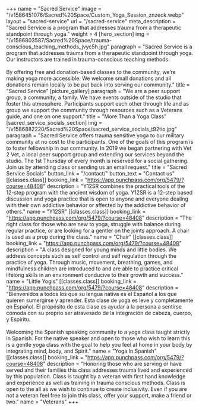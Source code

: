 +++
name = "Sacred Service"
image = "/v1586451076/Sacred%20Space/Custom_Yoga_Session_znzeok.webp"
layout = "sacred-service"
url = "/sacred-service"
meta_description = "Sacred Service is a program that addresses trauma from a therapeutic standpoint through yoga."
weight = 4
[hero_section]
img = "/v1586803587/Sacred%20Space/trauma-conscious_teaching_methods_jvyc5h.jpg"
paragraph = "Sacred Service is a program that addresses trauma from a therapeutic standpoint through yoga. Our instructors are trained in trauma-conscious teaching methods.<br><br>By offering free and donation-based classes to the community, we’re making yoga more accessible. We welcome small donations and all donations remain locally to be put back into serving our community."
title = "Sacred Service"
[picture_gallery]
paragraph = "We are a peer support group, a community, a family. We have events outside of the studio that foster this atmosphere. Participants support each other through life and as group we support the community through resources such as a Veterans guide, and one on one support."
title = "More Than a Yoga Class"
[sacred_service_socials_section]
img = "/v1586882220/Sacred%20Space/sacred_service_socials_t92tio.jpg"
paragraph = "Sacred Service offers trauma sensitive yoga to our military community at no cost to the participants. One of the goals of this program is to foster fellowship in our community. In 2019 we began partnering with Vet 2 Vet, a local peer support group and extending our services beyond the studio. The 1st Thursday of every month is reserved for a social gathering. Join us by attending class or sending us an email request."
title = "Sacred Service Socials"
button_link = "/contact/"
button_text = "Contact us"
[[classes.class]]
booking_link = "https://app.punchpass.com/org/5479/?course=48408"
description = "Y12SR combines the practical tools of the 12-step program with the ancient wisdom of yoga. Y12SR is a 12-step based discussion and yoga practice that is open to anyone and everyone dealing with their own addictive behavior or affected by the addictive behavior of others."
name = "Y12SR"
[[classes.class]]
booking_link = "https://app.punchpass.com/org/5479/?course=48408"
description = "The right class for those who are new to yoga, struggle with balance during regular practice, or are looking for a gentler on the joints approach. A chair is used as a prop during the class."
name = "Chair"
[[classes.class]]
booking_link = "https://app.punchpass.com/org/5479/?course=48408"
description = "A class designed for young minds and little bodies. We address concepts such as self control and self regulation through the practice of yoga. Through music, movement, breathing, games, and mindfulness children are introduced to and are able to practice critical lifelong skills in an environment conducive to their growth and success."
name = "Little Yogis"
[[classes.class]]
booking_link = "https://app.punchpass.com/org/5479/?course=48408"
description = "Bienvenidos a todos los que su lengua nativa es el Español a los que quieren sumergirse y aprender. Esta clase de yoga es leve y completamente en Español. El propósito de esta clase es ayudar a la persona a sentirse cómoda con su proprio ser atravesado de la integración de cabeza, cuerpo, y Espíritu.<br><br>Welcoming the Spanish speaking community to a yoga class taught strictly in Spanish. For the native speaker and open to those who wish to learn this is a gentle yoga class with the goal to help you feel at home in your body by integrating mind, body, and Spirit."
name = "Yoga In Spanish"
[[classes.class]]
booking_link = "https://app.punchpass.com/org/5479/?course=48408"
description = "Honoring those who are serving or have served and their families this class addresses trauma lived and experienced by this population. Class is taught by a veteran with first hand knowledge and experience as well as training in trauma conscious methods. Class is open to the all as we wish to continue to create inclusivity. Even if you are not a veteran feel free to join this class, offer your support, make a friend or two."
name = "Veterans"
+++